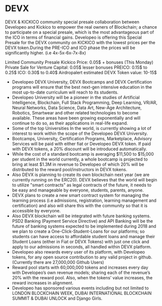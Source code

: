 # DEVX

DEVX & KICKICO community special presale collaboration between Developeo and Kickico to empower the real owners of Blockchain; a chance to participate on a special presale, which is the most advantageous part of the ICO in terms of financial gains. Developeo is offering this Special Presale for the DEVX community on KICKICO with the lowest prices per the DEVX token.During the PRE-ICO and ICO phase the prices will be significantly higher. (i.e 4x-5x-6x-7x-8x)

Limited Community Presale Kickico Price: 0.05$ + bonuses (This Monday)
Private Sale for Venture Capital: 0.05$ lesser bonuses
PREICO: 0.15$ to 0.25$
ICO: 0.30$ to 0.40$
Airdropalert estimated DEVX Token value: 10-15$

- Developeo DEVX University, DEVX Bootcamps and DEVX Certification programs will ensure that the best next-gen intensive education in the most up-to-date curriculum will reach to its students.
- Developeo University will be a pioneer in the studies of Artificial Intelligence, Blockchain, Full Stack Programming, Deep Learning, VR/AR, Neural Networks, Data Science, Data Art, New-Age Architecture, Robotics, Smartwear and other related technologies to become available. These areas have been growing exponentially and will continue to do so, as their applications in real-life expand.
- Some of the top Universities In the world, is currently showing a lot of interest to work within the scope of the Developeo DEVX University.
- Bootcamps, University, Certification Programs, Marketplace, Advisory Services will be paid with either fiat or Developeo DEVX token. If paid with DEVX tokens, a 20% discount will be introduced automatically.
- While the cost of a standard bootcamp is averaging $11,500 to $15,000  per student in the world currently, a whole bootcamp is projected to bring at least $1.3M in revenue to Developeo of which 20% will be distributed to the reward pool/instructors in DEVX tokens.
- Also DEVX is planning to create its own blockchain next year (we are currently running on the ERC20). DEVX believes that the world will begin to utilize "smart contracts" as legal contracts of the future, it needs to be easy and manageable by  everyone, students, parents, anyone.
- DEVX plans to create a new smart contract system for managing the learning process (i.e admissions, registration, learning management and certification) and also will share this with the community so that it is accessible by everyone.
- Also DEVX blockchain will be integrated with future banking systems. PSD2 Banking (Payment Service Directive)  and API Banking will be the future of banking systems expected to be implemented during 2018 and we plan to create a One-Click-Student-Loans for our platforms; so students can have access to affordable student loans and manage their Student Loans (either in Fiat or DEVX Tokens) with just one click and apply to our admissions in seconds, all handled within DEVX platform.
- Developeo also rewards every user of its platform, with Developeo tokens, for any open source contribution to any valid project in github. (Currently there are 27,000,000 Github Users)
- Reward pool starts with 60,000,000 tokens and increases every day with Developeo’s own revenue models; sharing each of the revenue’s 20% with the reward pool. Also, when the tokens’ value increases, the reward increases in alignment.
- Developeo has sponsored various events including but not limited to LONDON BLOCKCHAIN WEEK, DUBAI INTERNATIONAL BLOCKCHAIN SUMMIT & DUBAI UNLOCK and Django Girls.

